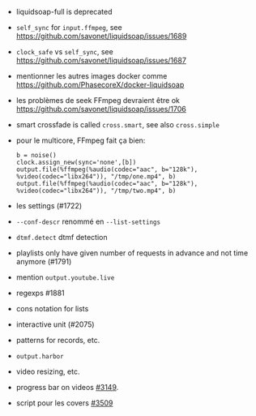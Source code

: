 - liquidsoap-full is deprecated
- `self_sync` for `input.ffmpeg`, see
  <https://github.com/savonet/liquidsoap/issues/1689>
- `clock_safe` vs `self_sync`, see
  <https://github.com/savonet/liquidsoap/issues/1687>
- mentionner les autres images docker comme
  <https://github.com/PhasecoreX/docker-liquidsoap>
- les problèmes de seek FFmpeg devraient être ok
  <https://github.com/savonet/liquidsoap/issues/1706>
- smart crossfade is called `cross.smart`, see also `cross.simple`
- pour le multicore, FFmpeg fait ça bien:

  ```
  b = noise()
  clock.assign_new(sync='none',[b])
  output.file(%ffmpeg(%audio(codec="aac", b="128k"), %video(codec="libx264")), "/tmp/one.mp4", b)
  output.file(%ffmpeg(%audio(codec="aac", b="128k"), %video(codec="libx264")), "/tmp/two.mp4", b)
  ```

- les settings (#1722)
- `--conf-descr` renommé en `--list-settings`
- `dtmf.detect` dtmf detection
- playlists only have given number of requests in advance and not time anymore
  (#1791)
- mention `output.youtube.live`
- regexps #1881
- cons notation for lists
- interactive unit (#2075)
- patterns for records, etc.
- `output.harbor`
- video resizing, etc.

- progress bar on videos [#3149](https://github.com/savonet/liquidsoap/discussions/3149).
- script pour les covers [#3509](https://github.com/savonet/liquidsoap/discussions/3509)
